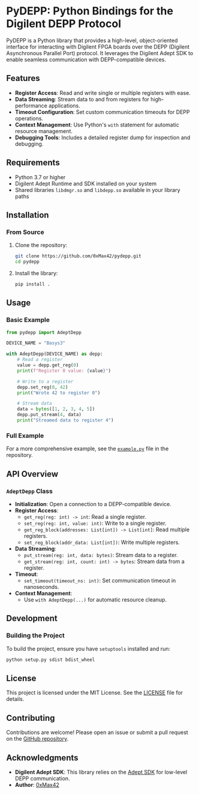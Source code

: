 # PyDEPP: Python Bindings for the Digilent DEPP Protocol

PyDEPP is a Python library that provides a high-level, object-oriented interface for interacting with Digilent FPGA boards over the DEPP (Digilent Asynchronous Parallel Port) protocol. It leverages the Digilent Adept SDK to enable seamless communication with DEPP-compatible devices.

## Features

- **Register Access**: Read and write single or multiple registers with ease.
- **Data Streaming**: Stream data to and from registers for high-performance applications.
- **Timeout Configuration**: Set custom communication timeouts for DEPP operations.
- **Context Management**: Use Python's `with` statement for automatic resource management.
- **Debugging Tools**: Includes a detailed register dump for inspection and debugging.

## Requirements

- Python 3.7 or higher
- Digilent Adept Runtime and SDK installed on your system
- Shared libraries `libdmgr.so` and `libdepp.so` available in your library paths

## Installation

### From Source

1. Clone the repository:

   ```bash
   git clone https://github.com/0xMax42/pydepp.git
   cd pydepp
   ```

2. Install the library:

   ```bash
   pip install .
   ```

## Usage

### Basic Example

```python
from pydepp import AdeptDepp

DEVICE_NAME = "Basys3"

with AdeptDepp(DEVICE_NAME) as depp:
    # Read a register
    value = depp.get_reg(0)
    print(f"Register 0 value: {value}")

    # Write to a register
    depp.set_reg(0, 42)
    print("Wrote 42 to register 0")

    # Stream data
    data = bytes([1, 2, 3, 4, 5])
    depp.put_stream(4, data)
    print("Streamed data to register 4")
```

### Full Example

For a more comprehensive example, see the [`example.py`](pydepp/example.py) file in the repository.

## API Overview

### `AdeptDepp` Class

- **Initialization**: Open a connection to a DEPP-compatible device.
- **Register Access**:
  - `get_reg(reg: int) -> int`: Read a single register.
  - `set_reg(reg: int, value: int)`: Write to a single register.
  - `get_reg_block(addresses: List[int]) -> List[int]`: Read multiple registers.
  - `set_reg_block(addr_data: List[int])`: Write multiple registers.
- **Data Streaming**:
  - `put_stream(reg: int, data: bytes)`: Stream data to a register.
  - `get_stream(reg: int, count: int) -> bytes`: Stream data from a register.
- **Timeout**:
  - `set_timeout(timeout_ns: int)`: Set communication timeout in nanoseconds.
- **Context Management**:
  - Use `with AdeptDepp(...)` for automatic resource cleanup.

## Development

### Building the Project

To build the project, ensure you have `setuptools` installed and run:

```bash
python setup.py sdist bdist_wheel
```

## License

This project is licensed under the MIT License. See the [LICENSE](LICENSE) file for details.

## Contributing

Contributions are welcome! Please open an issue or submit a pull request on the [GitHub repository](https://github.com/0xMax42/pydepp).

## Acknowledgments

- **Digilent Adept SDK**: This library relies on the [Adept SDK](https://digilent.com/reference/software/adept/start) for low-level DEPP communication.
- **Author**: [0xMax42](https://github.com/0xMax42)